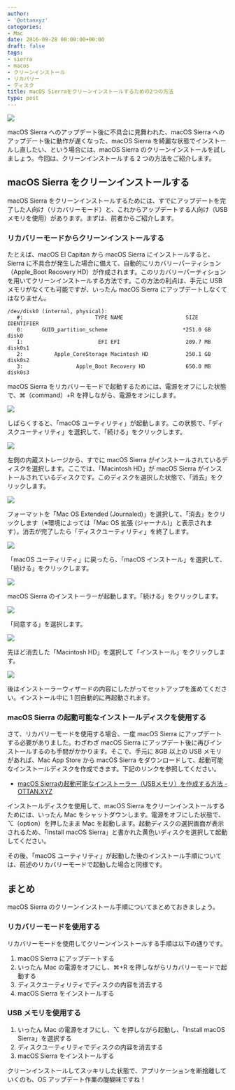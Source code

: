```yaml
---
author:
- '@ottanxyz'
categories:
- Mac
date: 2016-09-28 00:00:00+00:00
draft: false
tags:
- sierra
- macos
- クリーンインストール
- リカバリー
- ディスク
title: macOS Sierraをクリーンインストールするための2つの方法
type: post
---
```


![](160928-57ebb3514ace8.jpg)

macOS Sierra へのアップデート後に不具合に見舞われた、macOS Sierra へのアップデート後に動作が遅くなった、macOS Sierra を綺麗な状態でインストールし直したい、という場合には、macOS Sierra のクリーンインストールを試しましょう。今回は、クリーンインストールする 2 つの方法をご紹介します。

## macOS Sierra をクリーンインストールする

macOS Sierra をクリーンインストールするためには、すでにアップデートを完了した人向け（リカバリーモード）と、これからアップデートする人向け（USB メモリを使用）があります。まずは、前者からご紹介します。

### リカバリーモードからクリーンインストールする

たとえば、macOS El Capitan から macOS Sierra にインストールすると、Sierra に不具合が発生した場合に備えて、自動的にリカバリーパーティション（Apple_Boot Recovery HD）が作成されます。このリカバリーパーティションを用いてクリーンインストールする方法です。この方法の利点は、手元に USB メモリがなくても可能ですが、いったん macOS Sierra にアップデートしなくてはなりません。

    /dev/disk0 (internal, physical):
       #:                       TYPE NAME                    SIZE       IDENTIFIER
       0:      GUID_partition_scheme                        *251.0 GB   disk0
       1:                        EFI EFI                     209.7 MB   disk0s1
       2:          Apple_CoreStorage Macintosh HD            250.1 GB   disk0s2
       3:                 Apple_Boot Recovery HD             650.0 MB   disk0s3

macOS Sierra をリカバリーモードで起動するためには、電源をオフにした状態で、⌘（command）+R を押しながら、電源をオンにします。

![](160928-57ebb37f36704.png)

しばらくすると、「macOS ユーティリティ」が起動します。この状態で、「ディスクユーティリティ」を選択して、「続ける」をクリックします。

![](160928-57ebb38415404.png)

左側の内蔵ストレージから、すでに macOS Sierra がインストールされているディスクを選択します。ここでは、「Macintosh HD」が macOS Sierra がインストールされているディスクです。このディスクを選択した状態で、「消去」をクリックします。

![](160928-57ebb388e0a2c.png)

フォーマットを「Mac OS Extended (Journaled)」を選択して、「消去」をクリックします（※環境によっては「Mac OS 拡張 (ジャーナル)」と表示されます）。消去が完了したら「ディスクユーティリティ」を終了します。

![](160928-57ebb39fc9063.png)

「macOS ユーティリティ」に戻ったら、「macOS インストール」を選択して、「続ける」をクリックします。

![](160928-57ebb3903bdd8.png)

macOS Sierra のインストーラーが起動します。「続ける」をクリックします。

![](160928-57ebb398e60e6.png)

「同意する」を選択します。

![](160928-57ebb3b18f37d.png)

先ほど消去した「Macintosh HD」を選択して「インストール」をクリックします。

![](160928-57ebb3b95d700.png)

後はインストーラーウィザードの内容にしたがってセットアップを進めてください。インストール中に 1 回自動的に再起動されます。

### macOS Sierra の起動可能なインストールディスクを使用する

さて、リカバリーモードを使用する場合、一度 macOS Sierra にアップデートする必要がありました。わざわざ macOS Sierra にアップデート後に再びインストールするのも手間がかかります。そこで、手元に 8GB 以上の USB メモリがあれば、Mac App Store から macOS Sierra をダウンロードして、起動可能なインストールディスクを作成できます。下記のリンクを参照してください。

* [macOS Sierraの起動可能なインストーラー（USBメモリ）を作成する方法 - OTTAN.XYZ](/posts/2016/09/macos-sierra-bootable-disk-5007/)

インストールディスクを使用して、macOS Sierra をクリーンインストールするためには、いったん Mac をシャットダウンします。電源をオフにした状態で、⌥（option）を押したまま Mac を起動します。起動ディスクの選択画面が表示されるため、「Install macOS Sierra」と書かれた黄色いディスクを選択して起動してください。

その後、「macOS ユーティリティ」が起動した後のインストール手順については、前述のリカバリーモードで起動した場合と同様です。

## まとめ

macOS Sierra のクリーンインストール手順についてまとめておきましょう。

### リカバリーモードを使用する

リカバリーモードを使用してクリーンインストールする手順は以下の通りです。

1. macOS Sierra にアップデートする
2. いったん Mac の電源をオフにし、⌘+R を押しながらリカバリーモードで起動する
3. ディスクユーティリティでディスクの内容を消去する
4. macOS Sierra をインストールする

### USB メモリを使用する

1. いったん Mac の電源をオフにし、⌥ を押しながら起動し、「Install macOS Sierra」を選択する
2. ディスクユーティリティでディスクの内容を消去する
3. macOS Sierra をインストールする

クリーンインストールしてスッキリした状態で、アプリケーションを断捨離していくのも、OS アップデート作業の醍醐味ですね！